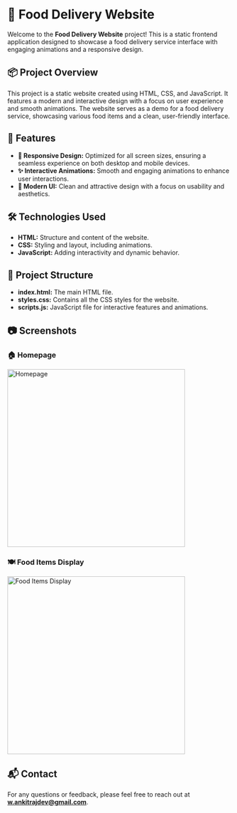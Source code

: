# 🍔 Food Delivery Website

Welcome to the **Food Delivery Website** project! This is a static frontend application designed to showcase a food delivery service interface with engaging animations and a responsive design.

## 📦 Project Overview

This project is a static website created using HTML, CSS, and JavaScript. It features a modern and interactive design with a focus on user experience and smooth animations. The website serves as a demo for a food delivery service, showcasing various food items and a clean, user-friendly interface.

## 🎨 Features

- **📱 Responsive Design:** Optimized for all screen sizes, ensuring a seamless experience on both desktop and mobile devices.
- **✨ Interactive Animations:** Smooth and engaging animations to enhance user interactions.
- **🎨 Modern UI:** Clean and attractive design with a focus on usability and aesthetics.

## 🛠️ Technologies Used

- **HTML:** Structure and content of the website.
- **CSS:** Styling and layout, including animations.
- **JavaScript:** Adding interactivity and dynamic behavior.

## 📁 Project Structure

- **index.html:** The main HTML file.
- **styles.css:** Contains all the CSS styles for the website.
- **scripts.js:** JavaScript file for interactive features and animations.

## 📷 Screenshots

### 🏠 Homepage  
<img src="https://github.com/user-attachments/assets/0d103c15-0404-41da-a3c5-eb3c2acdf495" alt="Homepage" width="400">

### 🍽️ Food Items Display  
<img src="https://github.com/user-attachments/assets/f7b04b8a-5358-49e1-9077-4e30edc63016" alt="Food Items Display" width="400">

## 📬 Contact

For any questions or feedback, please feel free to reach out at **[w.ankitrajdev@gmail.com](mailto:w.ankitrajdev@gmail.com)**.
